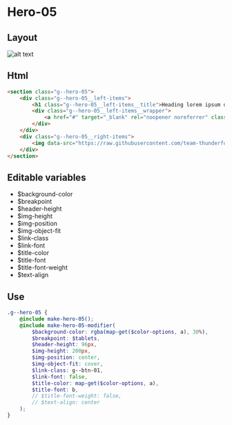 # Hero-05

## Layout

![alt text][hero-05]

[hero-05]: /src/img/global-components/hero/hero-05.jpg

## Html

```html
<section class="g--hero-05">
    <div class="g--hero-05__left-items">
        <h1 class="g--hero-05__left-items__title">Heading lorem ipsum dolor</h1>
        <div class="g--hero-05__left-items__wrapper">
            <a href="#" target="_blank" rel="noopener noreferrer" class="g--hero-05__left-items__wrapper__link">Contact Us</a>
        </div>
    </div>
    <div class="g--hero-05__right-items">
        <img data-src="https://raw.githubusercontent.com/team-thunderfoot/ui/main/src/img/global-components/bg-placeholder.jpg" src="/src/img/global-components/placeholder.jpg" alt="alt text" class="g--hero-05__right-items__media g--lazy-01" />
    </div>
</section>
```

## Editable variables

- $background-color
- $breakpoint
- $header-height
- $img-height
- $img-position
- $img-object-fit
- $link-class
- $link-font
- $title-color
- $title-font
- $title-font-weight
- $text-align

## Use

```scss
.g--hero-05 {
    @include make-hero-05();
    @include make-hero-05-modifier(
        $background-color: rgba(map-get($color-options, a), 30%),
        $breakpoint: $tablets,
        $header-height: 96px,
        $img-height: 200px,
        $img-position: center,
        $img-object-fit: cover,
        $link-class: g--btn-01,
        $link-font: false,
        $title-color: map-get($color-options, a),
        $title-font: b,
        // $title-font-weight: false,
        // $text-align: center
    );
}
```
